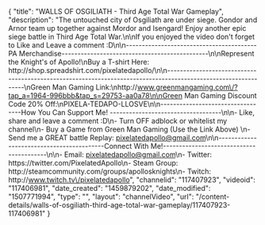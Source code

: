 {
    "title": "WALLS OF OSGILIATH - Third Age Total War Gameplay",
    "description": "The untouched city of Osgiliath are under siege.  Gondor and Arnor team up together against Mordor and Isengard!  Enjoy another epic siege battle in Third Age Total War.\n\nIf you enjoyed the video don't forget to Like and Leave a comment :D\n\n-----------------------------------------PA Merchandise----------------------------------------------\n\nRepresent the Knight's of Apollo!\nBuy a T-shirt Here: http:\/\/shop.spreadshirt.com\/pixelatedapollo\/\n\n---------------------------------------------------------------------------------------------------------------\nGreen Man Gaming Link:\nhttp:\/\/www.greenmangaming.com\/?tap_a=1964-996bbb&tap_s=29753-aa0a78\n\nGreen Man Gaming Discount Code 20% Off:\nPIXELA-TEDAPO-LLOSVE\n\n----------------------------------How You Can Support Me! -----------------------------------\n\n- Like, share and leave a comment :D\n- Turn OFF adblock or whitelist my channel\n- Buy a Game from Green Man Gaming (Use the Link Above) \n- Send me a GREAT battle Replay: pixelatedapollo@gmail.com\n\n------------------------------------------Connect With Me!-----------------------------------------\n\n- Email: pixelatedapollo@gmail.com\n- Twitter: https:\/\/twitter.com\/PixelatedApollo\n- Steam Group:  http:\/\/steamcommunity.com\/groups\/apollosknights\n- Twitch: http:\/\/www.twitch.tv\/pixelatedapollo",
    "channelid": "117407923",
    "videoid": "117406981",
    "date_created": "1459879202",
    "date_modified": "1507771994",
    "type": "",
    "layout": "channelVideo",
    "url": "\/content-details\/walls-of-osgiliath-third-age-total-war-gameplay\/117407923-117406981"
}